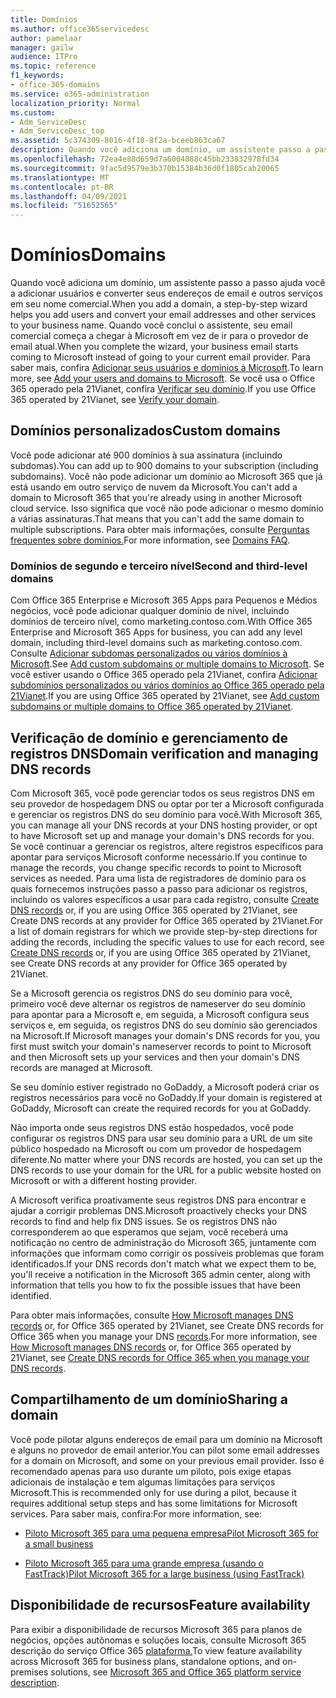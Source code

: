 ```yaml
---
title: Domínios
ms.author: office365servicedesc
author: pamelaar
manager: gailw
audience: ITPro
ms.topic: reference
f1_keywords:
- office-365-domains
ms.service: o365-administration
localization_priority: Normal
ms.custom:
- Adm_ServiceDesc
- Adm_ServiceDesc_top
ms.assetid: 5c374309-8016-4f18-8f2a-bceeb863ca67
description: Quando você adiciona um domínio, um assistente passo a passo ajuda você a adicionar usuários e converter seus endereços de email e outros serviços em seu nome comercial. Quando você conclui o assistente, seu email comercial começa a chegar à Microsoft em vez de ir para o provedor de email atual. Para saber mais, confira Adicionar seus usuários e domínios à Microsoft. Se você usa o Office 365 operado pela 21Vianet, confira Verificar seu domínio.
ms.openlocfilehash: 72ea4e88d659d7a6004888c45bb233832978fd34
ms.sourcegitcommit: 9fac5d9579e3b370b15384b36d0f1805cab20065
ms.translationtype: MT
ms.contentlocale: pt-BR
ms.lasthandoff: 04/09/2021
ms.locfileid: "51652565"
---
```

# <a name="domains"></a><span data-ttu-id="3ce35-106">Domínios</span><span class="sxs-lookup"><span data-stu-id="3ce35-106">Domains</span></span>

<span data-ttu-id="3ce35-107">Quando você adiciona um domínio, um assistente passo a passo ajuda você a adicionar usuários e converter seus endereços de email e outros serviços em seu nome comercial.</span><span class="sxs-lookup"><span data-stu-id="3ce35-107">When you add a domain, a step-by-step wizard helps you add users and convert your email addresses and other services to your business name.</span></span> <span data-ttu-id="3ce35-108">Quando você conclui o assistente, seu email comercial começa a chegar à Microsoft em vez de ir para o provedor de email atual.</span><span class="sxs-lookup"><span data-stu-id="3ce35-108">When you complete the wizard, your business email starts coming to Microsoft instead of going to your current email provider.</span></span> <span data-ttu-id="3ce35-109">Para saber mais, confira [Adicionar seus usuários e domínios à Microsoft](https://support.office.com/article/6383f56d-3d09-4dcb-9b41-b5f5a5efd611).</span><span class="sxs-lookup"><span data-stu-id="3ce35-109">To learn more, see [Add your users and domains to Microsoft](https://support.office.com/article/6383f56d-3d09-4dcb-9b41-b5f5a5efd611).</span></span> <span data-ttu-id="3ce35-110">Se você usa o Office 365 operado pela 21Vianet, confira [Verificar seu domínio](/office365/admin/setup/add-domain).</span><span class="sxs-lookup"><span data-stu-id="3ce35-110">If you use Office 365 operated by 21Vianet, see [Verify your domain](/office365/admin/setup/add-domain).</span></span>
  
## <a name="custom-domains"></a><span data-ttu-id="3ce35-111">Domínios personalizados</span><span class="sxs-lookup"><span data-stu-id="3ce35-111">Custom domains</span></span>

<span data-ttu-id="3ce35-112">Você pode adicionar até 900 domínios à sua assinatura (incluindo subdomas).</span><span class="sxs-lookup"><span data-stu-id="3ce35-112">You can add up to 900 domains to your subscription (including subdomains).</span></span> <span data-ttu-id="3ce35-113">Você não pode adicionar um domínio ao Microsoft 365 que já está usando em outro serviço de nuvem da Microsoft.</span><span class="sxs-lookup"><span data-stu-id="3ce35-113">You can't add a domain to Microsoft 365 that you're already using in another Microsoft cloud service.</span></span> <span data-ttu-id="3ce35-114">Isso significa que você não pode adicionar o mesmo domínio a várias assinaturas.</span><span class="sxs-lookup"><span data-stu-id="3ce35-114">That means that you can't add the same domain to multiple subscriptions.</span></span> <span data-ttu-id="3ce35-115">Para obter mais informações, consulte [Perguntas frequentes sobre domínios.](https://support.office.com/article/Domains-FAQ-1272bad0-4bd4-4796-8005-67d6fb3afc5a)</span><span class="sxs-lookup"><span data-stu-id="3ce35-115">For more information, see [Domains FAQ](https://support.office.com/article/Domains-FAQ-1272bad0-4bd4-4796-8005-67d6fb3afc5a).</span></span>
  
### <a name="second-and-third-level-domains"></a><span data-ttu-id="3ce35-116">Domínios de segundo e terceiro nível</span><span class="sxs-lookup"><span data-stu-id="3ce35-116">Second and third-level domains</span></span>

<span data-ttu-id="3ce35-117">Com Office 365 Enterprise e Microsoft 365 Apps para Pequenos e Médios negócios, você pode adicionar qualquer domínio de nível, incluindo domínios de terceiro nível, como marketing.contoso.com.</span><span class="sxs-lookup"><span data-stu-id="3ce35-117">With Office 365 Enterprise and Microsoft 365 Apps for business, you can add any level domain, including third-level domains such as marketing.contoso.com.</span></span> <span data-ttu-id="3ce35-118">Consulte [Adicionar subdomas personalizados ou vários domínios à Microsoft](/office365/admin/setup/domains-faq).</span><span class="sxs-lookup"><span data-stu-id="3ce35-118">See [Add custom subdomains or multiple domains to Microsoft](/office365/admin/setup/domains-faq).</span></span> <span data-ttu-id="3ce35-119">Se você estiver usando o Office 365 operado pela 21Vianet, confira [Adicionar subdomínios personalizados ou vários domínios ao Office 365 operado pela 21Vianet](/office365/admin/setup/domains-faq).</span><span class="sxs-lookup"><span data-stu-id="3ce35-119">If you are using Office 365 operated by 21Vianet, see [Add custom subdomains or multiple domains to Office 365 operated by 21Vianet](/office365/admin/setup/domains-faq).</span></span>
  
## <a name="domain-verification-and-managing-dns-records"></a><span data-ttu-id="3ce35-120">Verificação de domínio e gerenciamento de registros DNS</span><span class="sxs-lookup"><span data-stu-id="3ce35-120">Domain verification and managing DNS records</span></span>

<span data-ttu-id="3ce35-121">Com Microsoft 365, você pode gerenciar todos os seus registros DNS em seu provedor de hospedagem DNS ou optar por ter a Microsoft configurada e gerenciar os registros DNS do seu domínio para você.</span><span class="sxs-lookup"><span data-stu-id="3ce35-121">With Microsoft 365, you can manage all your DNS records at your DNS hosting provider, or opt to have Microsoft set up and manage your domain's DNS records for you.</span></span> <span data-ttu-id="3ce35-122">Se você continuar a gerenciar os registros, altere registros específicos para apontar para serviços Microsoft conforme necessário.</span><span class="sxs-lookup"><span data-stu-id="3ce35-122">If you continue to manage the records, you change specific records to point to Microsoft services as needed.</span></span> <span data-ttu-id="3ce35-123">Para uma lista de registradores de domínio para os quais fornecemos instruções passo a passo para adicionar os registros, incluindo os valores específicos a usar para cada registro, consulte [Create DNS records](/office365/admin/get-help-with-domains/create-dns-records-at-any-dns-hosting-provider) or, if you are using Office 365 operated by 21Vianet, see Create DNS records at any provider for Office 365 operated by 21Vianet.</span><span class="sxs-lookup"><span data-stu-id="3ce35-123">For a list of domain registrars for which we provide step-by-step directions for adding the records, including the specific values to use for each record, see [Create DNS records](/office365/admin/get-help-with-domains/create-dns-records-at-any-dns-hosting-provider) or, if you are using Office 365 operated by 21Vianet, see Create DNS records at any provider for Office 365 operated by 21Vianet.</span></span> 
  
<span data-ttu-id="3ce35-124">Se a Microsoft gerencia os registros DNS do seu domínio para você, primeiro você deve alternar os registros de nameserver do seu domínio para apontar para a Microsoft e, em seguida, a Microsoft configura seus serviços e, em seguida, os registros DNS do seu domínio são gerenciados na Microsoft.</span><span class="sxs-lookup"><span data-stu-id="3ce35-124">If Microsoft manages your domain's DNS records for you, you first must switch your domain's nameserver records to point to Microsoft and then Microsoft sets up your services and then your domain's DNS records are managed at Microsoft.</span></span>
  
<span data-ttu-id="3ce35-125">Se seu domínio estiver registrado no GoDaddy, a Microsoft poderá criar os registros necessários para você no GoDaddy.</span><span class="sxs-lookup"><span data-stu-id="3ce35-125">If your domain is registered at GoDaddy, Microsoft can create the required records for you at GoDaddy.</span></span> 
  
<span data-ttu-id="3ce35-126">Não importa onde seus registros DNS estão hospedados, você pode configurar os registros DNS para usar seu domínio para a URL de um site público hospedado na Microsoft ou com um provedor de hospedagem diferente.</span><span class="sxs-lookup"><span data-stu-id="3ce35-126">No matter where your DNS records are hosted, you can set up the DNS records to use your domain for the URL for a public website hosted on Microsoft or with a different hosting provider.</span></span> 
  
<span data-ttu-id="3ce35-127">A Microsoft verifica proativamente seus registros DNS para encontrar e ajudar a corrigir problemas DNS.</span><span class="sxs-lookup"><span data-stu-id="3ce35-127">Microsoft proactively checks your DNS records to find and help fix DNS issues.</span></span> <span data-ttu-id="3ce35-128">Se os registros DNS não corresponderem ao que esperamos que sejam, você receberá uma notificação no centro de administração do Microsoft 365, juntamente com informações que informam como corrigir os possíveis problemas que foram identificados.</span><span class="sxs-lookup"><span data-stu-id="3ce35-128">If your DNS records don't match what we expect them to be, you'll receive a notification in the Microsoft 365 admin center, along with information that tells you how to fix the possible issues that have been identified.</span></span>
  
<span data-ttu-id="3ce35-129">Para obter mais informações, consulte [How Microsoft manages DNS records](/office365/admin/setup/domains-faq) or, for Office 365 operated by 21Vianet, see Create DNS records for Office 365 when you manage your DNS [records](/office365/admin/services-in-china/create-dns-records-when-you-manage-your-dns-records).</span><span class="sxs-lookup"><span data-stu-id="3ce35-129">For more information, see [How Microsoft manages DNS records](/office365/admin/setup/domains-faq) or, for Office 365 operated by 21Vianet, see [Create DNS records for Office 365 when you manage your DNS records](/office365/admin/services-in-china/create-dns-records-when-you-manage-your-dns-records).</span></span>
  
## <a name="sharing-a-domain"></a><span data-ttu-id="3ce35-130">Compartilhamento de um domínio</span><span class="sxs-lookup"><span data-stu-id="3ce35-130">Sharing a domain</span></span>

<span data-ttu-id="3ce35-131">Você pode pilotar alguns endereços de email para um domínio na Microsoft e alguns no provedor de email anterior.</span><span class="sxs-lookup"><span data-stu-id="3ce35-131">You can pilot some email addresses for a domain on Microsoft, and some on your previous email provider.</span></span> <span data-ttu-id="3ce35-132">Isso é recomendado apenas para uso durante um piloto, pois exige etapas adicionais de instalação e tem algumas limitações para serviços Microsoft.</span><span class="sxs-lookup"><span data-stu-id="3ce35-132">This is recommended only for use during a pilot, because it requires additional setup steps and has some limitations for Microsoft services.</span></span> <span data-ttu-id="3ce35-133">Para saber mais, confira:</span><span class="sxs-lookup"><span data-stu-id="3ce35-133">For more information, see:</span></span>
  
- [<span data-ttu-id="3ce35-134">Piloto Microsoft 365 para uma pequena empresa</span><span class="sxs-lookup"><span data-stu-id="3ce35-134">Pilot Microsoft 365 for a small business</span></span>](https://support.office.com/article/39cee536-6a03-40cf-b9c1-f301bb6001d7)
    
- [<span data-ttu-id="3ce35-135">Piloto Microsoft 365 para uma grande empresa (usando o FastTrack)</span><span class="sxs-lookup"><span data-stu-id="3ce35-135">Pilot Microsoft 365 for a large business (using FastTrack)</span></span>](https://fasttrack.office.com/onboard)
    
## <a name="feature-availability"></a><span data-ttu-id="3ce35-136">Disponibilidade de recursos</span><span class="sxs-lookup"><span data-stu-id="3ce35-136">Feature availability</span></span>

<span data-ttu-id="3ce35-137">Para exibir a disponibilidade de recursos Microsoft 365 para planos de negócios, opções autônomas e soluções locais, consulte Microsoft 365 descrição do serviço Office 365 [plataforma.](office-365-platform-service-description.md)</span><span class="sxs-lookup"><span data-stu-id="3ce35-137">To view feature availability across Microsoft 365 for business plans, standalone options, and on-premises solutions, see [Microsoft 365 and Office 365 platform service description](office-365-platform-service-description.md).</span></span>
